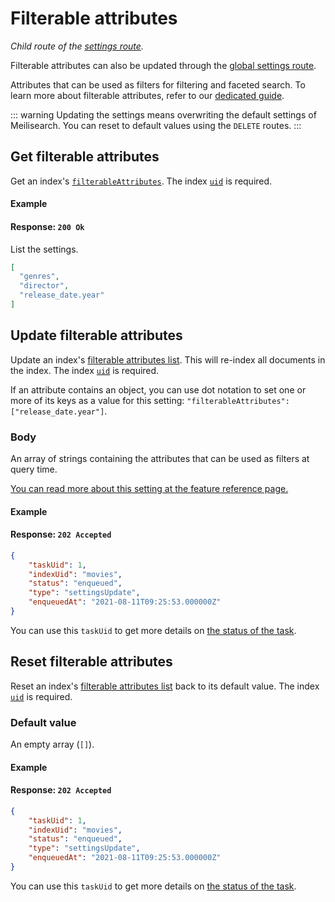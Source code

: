 # Filterable attributes

_Child route of the [settings route](/reference/api/settings.md)._

Filterable attributes can also be updated through the [global settings route](/reference/api/settings.md#update-settings).

Attributes that can be used as filters for filtering and faceted search. To learn more about filterable attributes, refer to our [dedicated guide](/learn/advanced/filtering_and_faceted_search.md).

::: warning
Updating the settings means overwriting the default settings of Meilisearch. You can reset to default values using the `DELETE` routes.
:::

## Get filterable attributes

<RouteHighlighter method="GET" route="/indexes/{index_uid}/settings/filterable-attributes" />

Get an index's [`filterableAttributes`](/learn/advanced/filtering_and_faceted_search.md). The index [`uid`](/learn/core_concepts/indexes.md#index-uid) is required.

#### Example

<CodeSamples id="get_filterable_attributes_1" />

#### Response: `200 Ok`

List the settings.

```json
[
  "genres",
  "director",
  "release_date.year"
]
```

## Update filterable attributes

<RouteHighlighter method="PUT" route="/indexes/{index_uid}/settings/filterable-attributes" />

Update an index's [filterable attributes list](/learn/advanced/filtering_and_faceted_search.md). This will re-index all documents in the index. The index [`uid`](/learn/core_concepts/indexes.md#index-uid) is required.

If an attribute contains an object, you can use dot notation to set one or more of its keys as a value for this setting: `"filterableAttributes": ["release_date.year"]`.

### Body

An array of strings containing the attributes that can be used as filters at query time.

[You can read more about this setting at the feature reference page.](/learn/configuration/settings.md#filterable-attributes)

#### Example

<CodeSamples id="update_filterable_attributes_1" />

#### Response: `202 Accepted`

```json
{
    "taskUid": 1,
    "indexUid": "movies",
    "status": "enqueued",
    "type": "settingsUpdate",
    "enqueuedAt": "2021-08-11T09:25:53.000000Z"
}
```

You can use this `taskUid` to get more details on [the status of the task](/reference/api/tasks.md#get-one-task).

## Reset filterable attributes

<RouteHighlighter method="DELETE" route="/indexes/{index_uid}/settings/filterable-attributes"/>

Reset an index's [filterable attributes list](/learn/advanced/filtering_and_faceted_search.md) back to its default value. The index [`uid`](/learn/core_concepts/indexes.md#index-uid) is required.

### Default value

An empty array (`[]`).

#### Example

<CodeSamples id="reset_filterable_attributes_1" />

#### Response: `202 Accepted`

```json
{
    "taskUid": 1,
    "indexUid": "movies",
    "status": "enqueued",
    "type": "settingsUpdate",
    "enqueuedAt": "2021-08-11T09:25:53.000000Z"
}
```

You can use this `taskUid` to get more details on [the status of the task](/reference/api/tasks.md#get-one-task).

